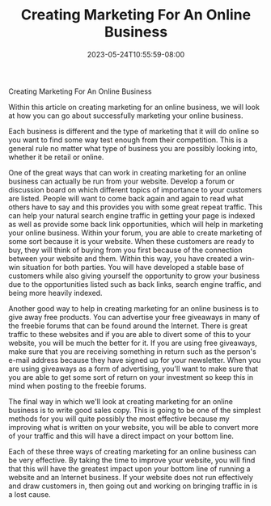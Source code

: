 ﻿---
title: "Creating Marketing For An Online Business"
date: 2023-05-24T10:55:59-08:00
description: "creating an online business Tips for Web Success"
featured_image: "/images/creating an online business.jpg"
tags: ["creating an online business"]
---

Creating Marketing For An Online Business

Within this article on creating marketing for an online business, we will look at how you can go about successfully marketing your online business.

Each business is different and the type of marketing that it will do online so you want to find some way test enough from their competition.  This is a general rule no matter what type of business you are possibly looking into, whether it be retail or online.

One of the great ways that can work in creating marketing for an online business can actually be run from your website.  Develop a forum or discussion board on which different topics of importance to your customers are listed.  People will want to come back again and again to read what others have to say and this provides you with some great repeat traffic.  This can help your natural search engine traffic in getting your page is indexed as well as provide some back link opportunities, which will help in marketing your online business. Within your forum, you are able to create marketing of some sort because it is your website.  When these customers are ready to buy, they will think of buying from you first because of the connection between your website and them. Within this way, you have created a win-win situation for both parties.  You will have developed a stable base of customers while also giving yourself the opportunity to grow your business due to the opportunities listed such as back links, search engine traffic, and being more heavily indexed.

Another good way to help in creating marketing for an online business is to give away free products.  You can advertise your free giveaways in many of the freebie forums that can be found around the Internet.  There is great traffic to these websites and if you are able to divert some of this to your website, you will be much the better for it.  If you are using free giveaways, make sure that you are receiving something in return such as the person's e-mail address because they have signed up for your newsletter.  When you are using giveaways as a form of advertising, you'll want to make sure that you are able to get some sort of return on your investment so keep this in mind when posting to the freebie forums.

The final way in which we'll look at creating marketing for an online business is to write good sales copy.  This is going to be one of the simplest methods for you will quite possibly the most effective because my improving what is written on your website, you will be able to convert more of your traffic and this will have a direct impact on your bottom line. 

 Each of these three ways of creating marketing for an online business can be very effective.  By taking the time to improve your website, you will find that this will have the greatest impact upon your bottom line of running a website and an Internet business.  If your website does not run effectively and draw customers in, then going out and working on bringing traffic in is a lost cause.



